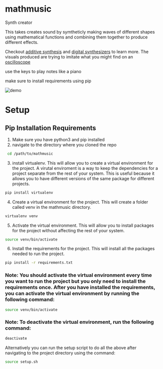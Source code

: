 # mathmusic

Synth creator 

This takes creates sound by symtheticly making waves of different shapes using mathematical functions and combining them together to produce different effects.

Checkout [additive synthesis](https://en.wikipedia.org/wiki/Additive_synthesis) and [digital synthesizers](https://en.wikipedia.org/wiki/Digital_synthesizer) to learn more. 
The visuals produced are trying to imitate what you might find on an [oscilloscope](https://en.wikipedia.org/wiki/Oscilloscope)

use the keys to play notes like a piano

make sure to install requirements using pip

![demo](demo.gif)

# Setup

## Pip Installation Requirements

1. Make sure you have python3 and pip installed
2. navigate to the directory where you cloned the repo

```bash
 cd /path/to/mathmusic 
 ```
3. install virtualenv. This will allow you to create a virtual environment for the project. A virutal enviroment is a way to keep the dependencies for a project separate from the rest of your system. This is useful because it allows you to have different versions of the same package for different projects. 

```bash
pip install virtualenv
```

4. Create a virtual environment for the project. This will create a folder called venv in the mathmusic directory. 

```bash
virtualenv venv
```

5. Activate the virtual environment. This will allow you to install packages for the project without affecting the rest of your system. 

```bash
source venv/bin/activate
```

6. Install the requirements for the project. This will install all the packages needed to run the project. 

```bash
pip install -r requirements.txt
```

### **Note**: You should activate the virtual environment every time you want to run the project but you only need to install the requirements once. After you have installed the requirements, you can activate the virtual environment by running the following command:

```bash
source venv/bin/activate
```


### **Note**: To deactivate the virtual environment, run the following command:

```bash
deactivate
```

Alternatively you can run the setup script to do all the above after navigating to the project directory using the command:

```bash
source setup.sh
```
